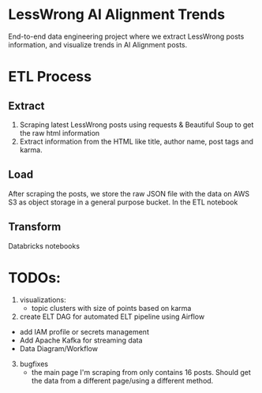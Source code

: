 # LessWrong AI Alignment Trends
End-to-end data engineering project where we extract LessWrong posts information, and visualize trends in AI Alignment posts.

# ETL Process

## Extract
1. Scraping latest LessWrong posts using requests & Beautiful Soup to get the raw html information
2. Extract information from the HTML like title, author name, post tags and karma.  


## Load
After scraping the posts, we store the raw JSON file with the data on AWS S3 as object storage in a general purpose bucket. 
In the ETL notebook 

## Transform
Databricks notebooks 

# TODOs:
1. visualizations:
    - topic clusters with size of points based on karma
2. create ELT DAG for automated ELT pipeline using Airflow
- add IAM profile or secrets management
- Add Apache Kafka for streaming data
- Data Diagram/Workflow
3. bugfixes 
    - the main page I'm scraping from only contains 16 posts. Should get the data from a different page/using a different method.

